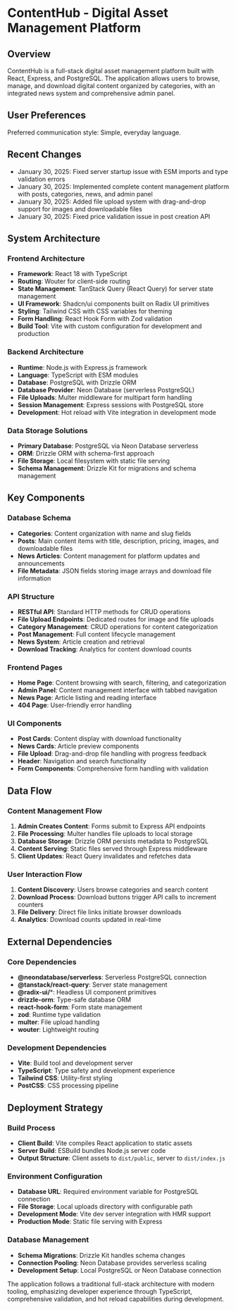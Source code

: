# ContentHub - Digital Asset Management Platform

## Overview

ContentHub is a full-stack digital asset management platform built with React, Express, and PostgreSQL. The application allows users to browse, manage, and download digital content organized by categories, with an integrated news system and comprehensive admin panel.

## User Preferences

Preferred communication style: Simple, everyday language.

## Recent Changes

- January 30, 2025: Fixed server startup issue with ESM imports and type validation errors
- January 30, 2025: Implemented complete content management platform with posts, categories, news, and admin panel
- January 30, 2025: Added file upload system with drag-and-drop support for images and downloadable files
- January 30, 2025: Fixed price validation issue in post creation API

## System Architecture

### Frontend Architecture
- **Framework**: React 18 with TypeScript
- **Routing**: Wouter for client-side routing
- **State Management**: TanStack Query (React Query) for server state management
- **UI Framework**: Shadcn/ui components built on Radix UI primitives
- **Styling**: Tailwind CSS with CSS variables for theming
- **Form Handling**: React Hook Form with Zod validation
- **Build Tool**: Vite with custom configuration for development and production

### Backend Architecture
- **Runtime**: Node.js with Express.js framework
- **Language**: TypeScript with ESM modules
- **Database**: PostgreSQL with Drizzle ORM
- **Database Provider**: Neon Database (serverless PostgreSQL)
- **File Uploads**: Multer middleware for multipart form handling
- **Session Management**: Express sessions with PostgreSQL store
- **Development**: Hot reload with Vite integration in development mode

### Data Storage Solutions
- **Primary Database**: PostgreSQL via Neon Database serverless
- **ORM**: Drizzle ORM with schema-first approach
- **File Storage**: Local filesystem with static file serving
- **Schema Management**: Drizzle Kit for migrations and schema management

## Key Components

### Database Schema
- **Categories**: Content organization with name and slug fields
- **Posts**: Main content items with title, description, pricing, images, and downloadable files
- **News Articles**: Content management for platform updates and announcements
- **File Metadata**: JSON fields storing image arrays and download file information

### API Structure
- **RESTful API**: Standard HTTP methods for CRUD operations
- **File Upload Endpoints**: Dedicated routes for image and file uploads
- **Category Management**: CRUD operations for content categorization
- **Post Management**: Full content lifecycle management
- **News System**: Article creation and retrieval
- **Download Tracking**: Analytics for content download counts

### Frontend Pages
- **Home Page**: Content browsing with search, filtering, and categorization
- **Admin Panel**: Content management interface with tabbed navigation
- **News Page**: Article listing and reading interface
- **404 Page**: User-friendly error handling

### UI Components
- **Post Cards**: Content display with download functionality
- **News Cards**: Article preview components
- **File Upload**: Drag-and-drop file handling with progress feedback
- **Header**: Navigation and search functionality
- **Form Components**: Comprehensive form handling with validation

## Data Flow

### Content Management Flow
1. **Admin Creates Content**: Forms submit to Express API endpoints
2. **File Processing**: Multer handles file uploads to local storage
3. **Database Storage**: Drizzle ORM persists metadata to PostgreSQL
4. **Content Serving**: Static files served through Express middleware
5. **Client Updates**: React Query invalidates and refetches data

### User Interaction Flow
1. **Content Discovery**: Users browse categories and search content
2. **Download Process**: Download buttons trigger API calls to increment counters
3. **File Delivery**: Direct file links initiate browser downloads
4. **Analytics**: Download counts updated in real-time

## External Dependencies

### Core Dependencies
- **@neondatabase/serverless**: Serverless PostgreSQL connection
- **@tanstack/react-query**: Server state management
- **@radix-ui/***: Headless UI component primitives
- **drizzle-orm**: Type-safe database ORM
- **react-hook-form**: Form state management
- **zod**: Runtime type validation
- **multer**: File upload handling
- **wouter**: Lightweight routing

### Development Dependencies
- **Vite**: Build tool and development server
- **TypeScript**: Type safety and development experience
- **Tailwind CSS**: Utility-first styling
- **PostCSS**: CSS processing pipeline

## Deployment Strategy

### Build Process
- **Client Build**: Vite compiles React application to static assets
- **Server Build**: ESBuild bundles Node.js server code
- **Output Structure**: Client assets to `dist/public`, server to `dist/index.js`

### Environment Configuration
- **Database URL**: Required environment variable for PostgreSQL connection
- **File Storage**: Local uploads directory with configurable path
- **Development Mode**: Vite dev server integration with HMR support
- **Production Mode**: Static file serving with Express

### Database Management
- **Schema Migrations**: Drizzle Kit handles schema changes
- **Connection Pooling**: Neon Database provides serverless scaling
- **Development Setup**: Local PostgreSQL or Neon Database connection

The application follows a traditional full-stack architecture with modern tooling, emphasizing developer experience through TypeScript, comprehensive validation, and hot reload capabilities during development.
